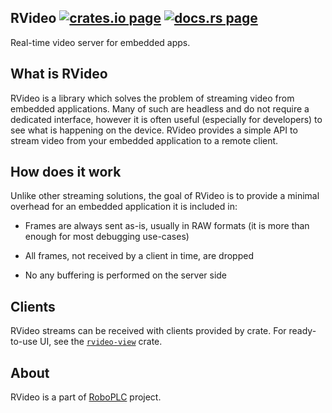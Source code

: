 <h2>
  RVideo
  <a href="https://crates.io/crates/rvideo"><img alt="crates.io page" src="https://img.shields.io/crates/v/rvideo.svg"></img></a>
  <a href="https://docs.rs/rvideo"><img alt="docs.rs page" src="https://docs.rs/rvideo/badge.svg"></img></a>
</h2>

Real-time video server for embedded apps.

## What is RVideo

RVideo is a library which solves the problem of streaming video from embedded
applications. Many of such are headless and do not require a dedicated
interface, however it is often useful (especially for developers) to see what
is happening on the device. RVideo provides a simple API to stream video from
your embedded application to a remote client.

## How does it work

Unlike other streaming solutions, the goal of RVideo is to provide a minimal
overhead for an embedded application it is included in:

* Frames are always sent as-is, usually in RAW formats (it is more than enough
  for most debugging use-cases)

* All frames, not received by a client in time, are dropped

* No any buffering is performed on the server side

## Clients

RVideo streams can be received with clients provided by crate. For ready-to-use
UI, see the [`rvideo-view`](https://crates.io/crates/rvideo-view) crate.

## About

RVideo is a part of [RoboPLC](https://www.roboplc.com/) project.
